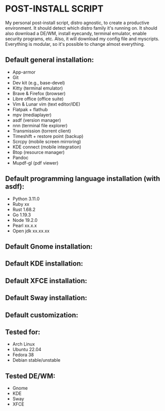# POST-INSTALL SCRIPT

My personal post-install script, distro agnostic, to
create a productive environment.
It should detect which distro family it's running on. 
It should also download a DE/WM, install eyecandy, terminal emulator, enable security
programs, etc. 
Also, it will download my config file and myscripts.
Everything is modular, so it's possible to change almost everything.

## Default general installation: 

- App-armor
- Git
- Dev kit (e.g., base-devel)
- Kitty (terminal emulator)
- Brave & Firefox (browser)
- Libre office (office suite)
- Vim & Lunar vim (text editor/IDE)
- Flatpak + flathub
- mpv (mediaplayer)
- asdf (version manager)
- nnn (terminal file explorer)
- Transmission (torrent client)
- Timeshift + restore point (backup)
- Scrcpy (mobile screen mirroring)
- KDE connect (mobile integration)
- Btop (resource manager)
- Pandoc
- Mupdf-gl (pdf viewer)


## Default programming language installation (with asdf): 

- Python 3.11.0
- Ruby xx
- Rust 1.68.2
- Go 1.19.3
- Node 19.2.0
- Pearl xx.x.x
- Open jdk xx.xx.xx

## Default Gnome installation:

## Default KDE installation:

## Default XFCE installation:

## Default Sway installation:

## Default customization:

## Tested for: 

- Arch Linux
- Ubuntu 22.04
- Fedora 38
- Debian stable/unstable

## Tested DE/WM: 

- Gnome
- KDE
- Sway
- XFCE
